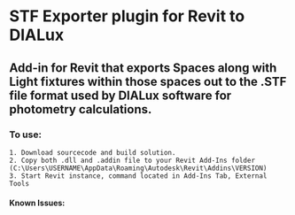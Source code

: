 STF Exporter plugin for Revit to DIALux
========================================

## Add-in for Revit that exports Spaces along with Light fixtures within those spaces out to the .STF file format used by DIALux software for photometry calculations.

### To use: 
	1. Download sourcecode and build solution.
	2. Copy both .dll and .addin file to your Revit Add-Ins folder (C:\Users\USERNAME\AppData\Roaming\Autodesk\Revit\Addins\VERSION)
	3. Start Revit instance, command located in Add-Ins Tab, External Tools

#### Known Issues:  